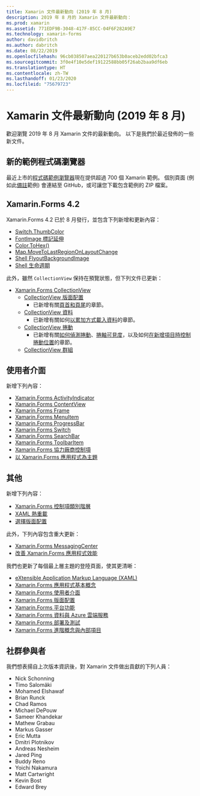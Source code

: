 ```yaml
---
title: Xamarin 文件最新動向 (2019 年 8 月)
description: 2019 年 8 月的 Xamarin 文件最新動向：
ms.prod: xamarin
ms.assetid: 771EDF9B-3048-417F-85CC-04F6F282A9E7
ms.technology: xamarin-forms
author: davidbritch
ms.author: dabritch
ms.date: 08/22/2019
ms.openlocfilehash: 96cb038507aea220127b653b0aceb2edd02bfca3
ms.sourcegitcommit: 3f0e4f10e5def19122588bb05f26ab2baa9df6eb
ms.translationtype: HT
ms.contentlocale: zh-TW
ms.lasthandoff: 01/23/2020
ms.locfileid: "75679723"
---
```

# <a name="xamarin-docs-whats-new-august-2019"></a>Xamarin 文件最新動向 (2019 年 8 月)

歡迎瀏覽 2019 年 8 月 Xamarin 文件的最新動向。 以下是我們於最近發佈的一些新文件。

## <a name="new-sample-code-browser"></a>新的範例程式碼瀏覽器

最近上市的[程式碼範例瀏覽器](https://docs.microsoft.com/samples/browse/?products=xamarin)現在提供超過 700 個 Xamarin 範例。 個別頁面 (例如此[備註](https://docs.microsoft.com/samples/xamarin/xamarin-forms-samples/getstarted-notes-singlepage/)範例) 會連結至 GitHub，或可讓您下載包含範例的 ZIP 檔案。

## <a name="xamarinforms-42"></a>Xamarin.Forms 4.2

Xamarin.Forms 4.2 已於 8 月發行，並包含下列新增和更新內容：

- [Switch.ThumbColor](~/xamarin-forms/user-interface/switch.md#switch-appearance)
- [FontImage 標記延伸](~/xamarin-forms/xaml/markup-extensions/consuming.md#fontimage-markup-extension)
- [Color.ToHex()](~/xamarin-forms/user-interface/colors.md#additional-methods)
- [Map.MoveToLastRegionOnLayoutChange](~/xamarin-forms/user-interface/map/map.md#maintain-map-region-on-layout-change)
- [Shell FlyoutBackgroundImage](~/xamarin-forms/app-fundamentals/shell/flyout.md#flyout-background-image)
- [Shell 生命週期](~/xamarin-forms/app-fundamentals/shell/lifecycle.md)

此外，雖然 `CollectionView` 保持在預覽狀態，但下列文件已更新：

- [Xamarin.Forms CollectionView](~/xamarin-forms/user-interface/collectionview/index.md)
  - [CollectionView 版面配置](~/xamarin-forms/user-interface/collectionview/layout.md)
    - 已新增有關[頁首和頁尾](~/xamarin-forms/user-interface/collectionview/layout.md#headers-and-footers)的章節。
  - [CollectionView 資料](~/xamarin-forms/user-interface/collectionview/populate-data.md)
    - 已新增有關如何[以累加方式載入資料](~/xamarin-forms/user-interface/collectionview/populate-data.md#load-data-incrementally)的章節。
  - [CollectionView 捲動](~/xamarin-forms/user-interface/collectionview/scrolling.md)
    - 已新增有關[如何偵測捲動](~/xamarin-forms/user-interface/collectionview/scrolling.md#detect-scrolling)、[捲軸可見度](~/xamarin-forms/user-interface/collectionview/scrolling.md#scroll-bar-visibility)，以及如何[在新增項目時控制捲動位置](~/xamarin-forms/user-interface/collectionview/scrolling.md#control-scroll-position-when-new-items-are-added)的章節。
  - [CollectionView 群組](~/xamarin-forms/user-interface/collectionview/grouping.md)

## <a name="user-interface"></a>使用者介面

新增下列內容：

- [Xamarin.Forms ActivityIndicator](~/xamarin-forms/user-interface/activityindicator.md)
- [Xamarin.Forms ContentView](~/xamarin-forms/user-interface/layouts/contentview.md)
- [Xamarin.Forms Frame](~/xamarin-forms/user-interface/layouts/frame.md)
- [Xamarin.Forms MenuItem](~/xamarin-forms/user-interface/menuitem.md)
- [Xamarin.Forms ProgressBar](~/xamarin-forms/user-interface/progressbar.md)
- [Xamarin.Forms Switch](~/xamarin-forms/user-interface/switch.md)
- [Xamarin.Forms SearchBar](~/xamarin-forms/user-interface/searchbar.md)
- [Xamarin.Forms ToolbarItem](~/xamarin-forms/user-interface/toolbaritem.md)
- [Xamarin.Forms 協力廠商控制項](~/xamarin-forms/user-interface/controls/thirdparty.md)
- [以 Xamarin.Forms 應用程式為主題](~/xamarin-forms/user-interface/theming.md)

## <a name="other"></a>其他

新增下列內容：

- [Xamarin.Forms 控制項類別階層](~/xamarin-forms/internals/class-hierarchy.md)
- [XAML 熱重載](~/xamarin-forms/xaml/hot-reload.md)
- [選擇版面配置](~/xamarin-forms/user-interface/layouts/choose-layout.md)

此外，下列內容包含重大更新：

- [Xamarin.Forms MessagingCenter](~/xamarin-forms/app-fundamentals/messaging-center.md)
- [改善 Xamarin.Forms 應用程式效能](~/xamarin-forms/deploy-test/performance.md)

我們也更新了每個最上層主題的登陸頁面，使其更清晰：

- [eXtensible Application Markup Language (XAML)](~/xamarin-forms/xaml/index.yml)
- [Xamarin.Forms 應用程式基本概念](~/xamarin-forms/app-fundamentals/index.yml)
- [Xamarin.Forms 使用者介面](~/xamarin-forms/user-interface/index.yml)
- [Xamarin.Forms 版面配置](~/xamarin-forms/user-interface/layouts/index.yml)
- [Xamarin.Forms 平台功能](~/xamarin-forms/platform/index.yml)
- [Xamarin.Forms 資料與 Azure 雲端服務](~/xamarin-forms/data-cloud/index.yml)
- [Xamarin.Forms 部署及測試](~/xamarin-forms/deploy-test/index.yml)
- [Xamarin.Forms 進階概念與內部項目](~/xamarin-forms/internals/index.md)

## <a name="community-contributors"></a>社群參與者

我們想表揚自上次版本資訊後，對 Xamarin 文件做出貢獻的下列人員：

- Nick Schonning
- Timo Salomäki
- Mohamed Elshawaf
- Brian Runck
- Chad Ramos
- Michael DePouw
- Sameer Khandekar
- Mathew Grabau
- Markus Gasser
- Eric Mutta
- Dmitri Plotnikov
- Andreas Nesheim
- Jared Ping
- Buddy Reno
- Yoichi Nakamura
- Matt Cartwright
- Kevin Bost
- Edward Brey
